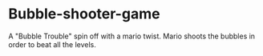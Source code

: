 # Bubble-shooter-game
A "Bubble Trouble" spin off with a mario twist. Mario shoots the bubbles in order to beat all the levels. 
